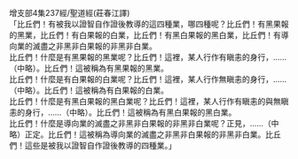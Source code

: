 增支部4集237經/聖道經(莊春江譯)  
「比丘們！有被我以證智自作證後教導的這四種業，哪四種呢？比丘們！有黑果報的黑業，比丘們！有白果報的白業，比丘們！有黑白果報的黑白業，比丘們！有導向業的滅盡之非黑非白果報的非黑非白業。  
比丘們！什麼是有黑果報的黑業呢？比丘們！這裡，某人行作有瞋恚的身行，……（中略）。比丘們！這被稱為有黑果報的黑業。  
比丘們！什麼是有白果報的白業呢？比丘們！這裡，某人行作無瞋恚的身行，……（中略）。比丘們！這被稱為有白果報的白業。  
比丘們！什麼是有黑白果報的黑白業呢？比丘們！這裡，某人行作有瞋恚的與無瞋恚的身行，……（中略）。比丘們！這被稱為有黑白果報的黑白業。  
比丘們！什麼是導向業的滅盡之非黑非白果報的非黑非白業呢？正見，……（中略）正定。比丘們！這被稱為導向業的滅盡之非黑非白果報的非黑非白業。比丘們！這些是被我以證智自作證後教導的四種業。」  
  
  
